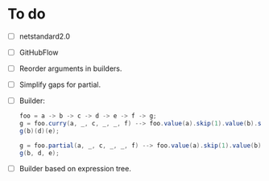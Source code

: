 # To do

- [ ] netstandard2.0
- [ ] GitHubFlow
- [ ] Reorder arguments in builders.
- [ ] Simplify gaps for partial.
- [ ] Builder:

   ``` c#
   foo = a -> b -> c -> d -> e -> f -> g;
   g = foo.curry(a, _, c, _, _, f) --> foo.value(a).skip(1).value(b).skip(2).value(c).curry();
   g(b)(d)(e);

   g = foo.partial(a, _, c, _, _, f) --> foo.value(a).skip(1).value(b).skip(2).value(c).partial();
   g(b, d, e);
   ```

- [ ] Builder based on expression tree.
